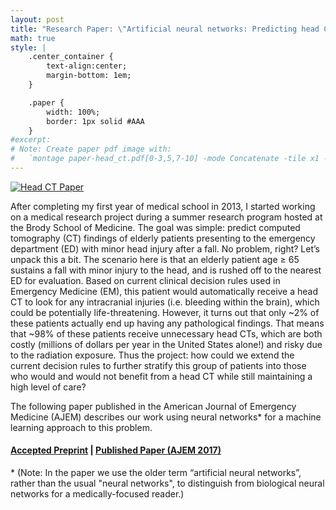 ```yaml
---
layout: post
title: "Research Paper: \"Artificial neural networks: Predicting head CT findings in elderly patients presenting with minor head injury after a fall\""
math: true
style: |
    .center_container {
        text-align:center;
        margin-bottom: 1em;
    }

    .paper {
        width: 100%;
        border: 1px solid #AAA
    }
#excerpt:
# Note: Create paper pdf image with:
#   `montage paper-head_ct.pdf[0-3,5,7-10] -mode Concatenate -tile x1 -quality 100 -resize x254 paper-head_ct.jpg && convert paper-head_ct.jpg -border 1 paper-head_ct.jpg`
---
```


<div class="center_container">
  <a href="{{ site.baseurl }}/assets/papers/paper-head_ct.pdf">
    <img class="paper" src="{{ site.baseurl }}/assets/papers/paper-head_ct.jpg" alt="Head CT Paper"/>
  </a>
</div>

After completing my first year of medical school in 2013, I started working on a medical research project during a summer research program hosted at the Brody School of Medicine.  The goal was simple: predict computed tomography (CT) findings of elderly patients presenting to the emergency department (ED) with minor head injury after a fall.  No problem, right?  Let’s unpack this a bit.  The scenario here is that an elderly patient age ≥ 65 sustains a fall with minor injury to the head, and is rushed off to the nearest ED for evaluation.  Based on current clinical decision rules used in Emergency Medicine (EM), this patient would automatically receive a head CT to look for any intracranial injuries (i.e. bleeding within the brain), which could be potentially life-threatening.  However, it turns out that only ~2% of these patients actually end up having any pathological findings.  That means that ~98% of these patients receive unnecessary head CTs, which are both costly (millions of dollars per year in the United States alone!) and risky due to the radiation exposure.  Thus the project: how could we extend the current decision rules to further stratify this group of patients into those who would and would not benefit from a head CT while still maintaining a high level of care?

The following paper published in the American Journal of Emergency Medicine (AJEM) describes our work using neural networks* for a machine learning approach to this problem.

<div class="center_container">
  <h4><a href="{{ site.baseurl }}/assets/papers/paper-head_ct.pdf">Accepted Preprint</a> | <a href="https://authors.elsevier.com/a/1VMAZ_GkZ8~Lgy">Published Paper (AJEM 2017)</a></h4>
</div>

\* (Note: In the paper we use the older term “artificial neural networks”, rather than the usual "neural networks", to distinguish from biological neural networks for a medically-focused reader.)

